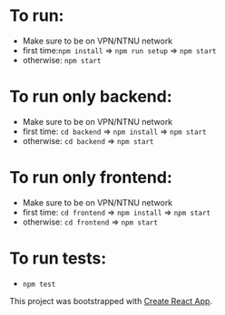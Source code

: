 # To run:
* Make sure to be on VPN/NTNU network
* first time:`npm install` => `npm run setup` => `npm start`
* otherwise: `npm start`

# To run only backend:
* Make sure to be on VPN/NTNU network
* first time: `cd backend` => `npm install` => `npm start`
* otherwise: `cd backend` => `npm start`

# To run only frontend:
* Make sure to be on VPN/NTNU network
* first time: `cd frontend` => `npm install` => `npm start`
* otherwise: `cd frontend` => `npm start`

# To run tests:
* `npm test`

This project was bootstrapped with [Create React App](https://github.com/facebook/create-react-app).